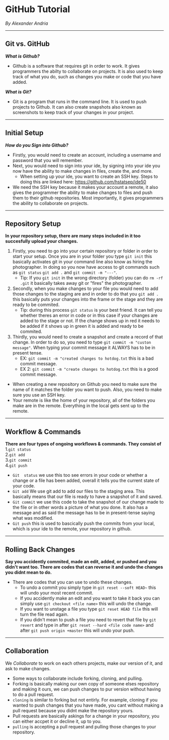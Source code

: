 # GitHub Tutorial

_By Alexander Andria_

---
## Git vs. GitHub
**_What is Github?_**
  * Github is a software that requires git in order to work. It gives programmers the abilty to collaborate on projects. It is also used to keep track of what you do, such as changes you make or code that you have added.

**_What is Git?_**
  * Git is a program that runs in the command line. It is used to push projects to Github. It can also create snapshots also known as screenshots to keep track of your changes in your project.

---
## Initial Setup
**_How do you Sign into Github?_**
* Firstly, you would need to create an account, including a username and password that you will remember.
* Next, you would need to sign into your ide, by signing into your ide you now have the ability to make changes in files, create the, and more.
  * When setting up your ide, you want to create an SSH key. Steps to doing this are linked here: https://github.com/hstatsep/ide50
* We need the SSH key because it makes your account a remote, it also gives the programmer the ability to make changes to files and push them to their github repositories. Most importantly, it gives programmers the ability to collaborate on projects.

---
## Repository Setup
**In your repository setup, there are many steps included in it too succesfully upload your changes.**
1. Firstly, you need to go into your certain repository or folder in order to start your setup. Once you are in your folder you type `git init` this basically activates git in your command line also know as hiring the photographer. In doing so you now have access to git commands such as `git status` `git add .` and `git commit -m "---"`.
   * Tip: If you `git init` in the wrong directory (folder) you can do `rm -rf .git` it basically takes away git or "fires" the photographer. 
2. Secondly, when you make changes to your file you would need to add those changes to the staging are and in order to do that you `git add .` this basically puts your changes into the frame or the stage and they are ready to be commited.
   * Tip: during this process `git status` is your best friend. It can tell you whether theres an error in code or in this case if your changes are added to the stage or not. If the change shows up in red it needs to be added if it shows up in green it is added and ready to be commited.
3. Thirdly, you would need to create a snapshot and create a record of that change. In order to do so, you need to type `git commit -m "custon message"`. When typing your commit message it ALWAYS has to be in present tense.
   * EX: `git commit -m "created changes to hotdog.txt` this is a bad commit message.
   * EX 2: `git commit -m "create changes to hotdog.txt` this is a good commit message.

* When creating a new repository on Github you need to make sure the name of it matches the folder you want to push. Also, you need to make sure you use an SSH key.
* Your remote is like the home of your repository, all of the folders you make are in the remote. Everything in the local gets sent  up to the remote.

---
## Workflow & Commands
**There are four types of ongoing workflows & commands. They consist of**  
 1.`git status`  
 2.`git add`  
 3.`git commit`  
 4.`git push`  
* `Git  status` we use this too see errors in your code or whether a change or a file has been added, overall it tells you the current state of your code.  
* `Git add` We use git add to add our files to the staging area. This basically means that our file is ready to have a snapshot of it and saved.   
* `Git commit` we use this code to take the snapshot of our change made to the file or in other words a picture of what you done. It also has a message and as said the message has to be in present-tense saying what was modified. 
* `Git push` this is used to bascically push the commits from your local, which is your ide to the remote, your repository in github.

---
## Rolling Back Changes
**Say you accidently commited, made an edit, added, or pushed and you didn't want too. There are codes that can reverse it and undo the changes you didnt mean to do.**  
* There are codes that you can use to undo these changes.
  * To undo a commit you simply type in `git reset --soft HEAD~` this will undo your most recent commit. 
  * If you accidently make an edit and you want to take it back you can simply use `git checkout <file name>` this will undo the change.
  * If you want to unstage a file you type `git reset HEAD file` this will turn the file read again. 
  * If you didn't mean to push a file you need to revert that file by `git revert` and type in after `git reset --hard <file code name>` and after `git push origin +master` this will undo your push.

---
## Collaboration 
 We _Collaborate_ to work on each others projects, make our version of it, and ask to make changes. 
 * Some ways to collaborate include forking, cloning, and pulling.
 * Forking is basically making our own copy of someone elses repository and making it ours, we can push changes to pur version without having to do a pull request.
 * `cloning` is similar to forking but not entirly. For example, cloning if you wanted to push changes that you have made, you cant without making a pull request because you didnt make the repository yours. 
 * Pull requests are basically askings for a change in your repository, you can either accpet it or decline it, up to you.
 * `pulling` is accepting a pull request and pulling those changes to your repository.